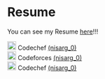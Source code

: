 # Resume
You can see my Resume [here](https://github.com/nisarg0/Resume/blob/main/Nisarg%20Resume.pdf)!!!
&nbsp;
<div><a target="_blank"> <img src="https://icons-for-free.com/iconfiles/png/512/codechef-1324440139527402917.png" width="20" height="20"/> </a>  Codechef  <a href="https://www.codechef.com/users/nisarg_0">(nisarg_0)</a><div>
 <div><a target="_blank"> <img src="https://encrypted-tbn0.gstatic.com/images?q=tbn:ANd9GcRo54H6ouEbEfRIzdxCVVGTDsFn3sLytjsrKPTw9o8roMU1SNqBDDv5UKwqHaKr2eDoC0Q&usqp=CAU"
                               width="20" height="20"/> </a>  Codeforces  <a href="https://codeforces.com/profile/nisarg_0">(nisarg_0)</a><div>
  <div><a target="_blank"> <img src="https://icons-for-free.com/iconfiles/png/512/codechef-1324440139527402917.png" width="20" height="20"/> </a>  Codechef  <a href="https://www.codechef.com/users/nisarg_0">(nisarg_0)</a><div>

